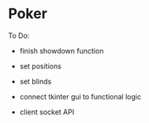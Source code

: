 # Poker

To Do:

- finish showdown function
- set positions
- set blinds

- connect tkinter gui to functional logic

- client socket API 

